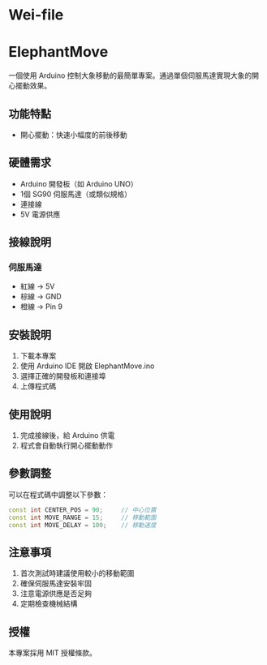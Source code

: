 # Wei-file
# ElephantMove

一個使用 Arduino 控制大象移動的最簡單專案。通過單個伺服馬達實現大象的開心擺動效果。

## 功能特點

- 開心擺動：快速小幅度的前後移動

## 硬體需求

- Arduino 開發板（如 Arduino UNO）
- 1個 SG90 伺服馬達（或類似規格）
- 連接線
- 5V 電源供應

## 接線說明

### 伺服馬達
- 紅線 → 5V
- 棕線 → GND
- 橙線 → Pin 9

## 安裝說明

1. 下載本專案
2. 使用 Arduino IDE 開啟 ElephantMove.ino
3. 選擇正確的開發板和連接埠
4. 上傳程式碼

## 使用說明

1. 完成接線後，給 Arduino 供電
2. 程式會自動執行開心擺動動作

## 參數調整

可以在程式碼中調整以下參數：
```cpp
const int CENTER_POS = 90;     // 中心位置
const int MOVE_RANGE = 15;     // 移動範圍
const int MOVE_DELAY = 100;    // 移動速度
```

## 注意事項

1. 首次測試時建議使用較小的移動範圍
2. 確保伺服馬達安裝牢固
3. 注意電源供應是否足夠
4. 定期檢查機械結構

## 授權

本專案採用 MIT 授權條款。

